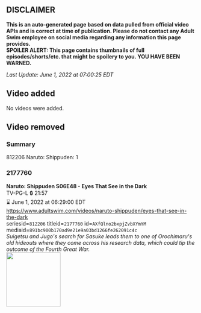 ## DISCLAIMER
**This is an auto-generated page based on data pulled from official video APIs and is correct at time of publication. Please do not contact any Adult Swim employee on social media regarding any information this page provides.**  
**SPOILER ALERT: This page contains thumbnails of full episodes/shorts/etc. that might be spoilery to you. YOU HAVE BEEN WARNED.**  

_Last Update: June 1, 2022 at 07:00:25 EDT_
## Video added
No videos were added.  
## Video removed
### Summary
812206 Naruto: Shippuden: 1  
### 2177760
**Naruto: Shippuden S06E48 - Eyes That See in the Dark**  
TV-PG-L 🔒 21:57  
⌛ June 1, 2022 at 06:29:00 EDT  
https://www.adultswim.com/videos/naruto-shippuden/eyes-that-see-in-the-dark  
seriesid=`812206` titleid=`2177760` id=`AXfQlno2bxpjZvbXYmYM` mediaid=`891bc900b170ad9e21e9a03bd1266fe262091c4c`  
_Suigetsu and Jugo's search for Sasuke leads them to one of Orochimaru's old hideouts where they come across his research data, which could tip the outcome of the Fourth Great War._  
<a href="https://media.cdn.adultswim.com/uploads/20210223/thumbnails/2_212231530459-NarutoShippuden_331_EyesThatSeeInTheDark.jpg"><img src="https://media.cdn.adultswim.com/uploads/20210223/thumbnails/2_212231530459-NarutoShippuden_331_EyesThatSeeInTheDark.jpg" height="144px" /></a>
